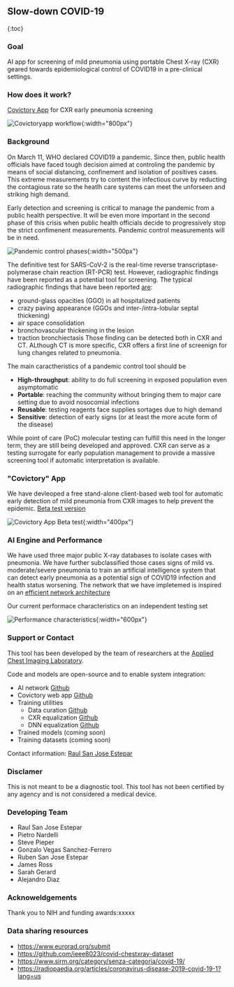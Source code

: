 ## Slow-down COVID-19
{:toc}
### Goal
AI app for screening of mild pneumonia using portable Chest X-ray (CXR) geared towards epidemiological control of COVID19 in a pre-clinical settings.

### How does it work?
[Covictory App](https://covictoryapp.org) for CXR early pneumonia screening

![Covictoryapp workflow](images/covictoryapp-workflow.png){:width="800px"}

### Background
On March 11, WHO declared COVID19 a pandemic. Since then, public health officials have faced tough decision aimed at controling the pandemic by means of social distancing, confinement and isolation of positives cases. This extreme measurements try to content the infectious curve by reducting the contagious rate so the heatlh care systems can meet the unforseen and striking high demand. 

Early detection and screening is critical to manage the pandemic from a public health perspective. It will be even more important in the second phase of this crisis when public health officials decide to progressively stop the strict confimenent measurements. Pandemic control measurements will be in need.

![Pandemic control phases](images/pandemic-control-evolution.png){:width="500px"}

The definitive test for SARS-CoV-2 is the real-time reverse transcriptase-polymerase chain reaction (RT-PCR) test. However, radiographic findings have been reported as a potential tool for screening. The typical radiographic findings that have been reported [are](https://radiopaedia.org/articles/coronavirus-disease-2019-covid-19-1?lang=us):
- ground-glass opacities (GGO) in all hospitalized patients
- crazy paving appearance (GGOs and inter-/intra-lobular septal thickening)
- air space consolidation
- bronchovascular thickening in the lesion
- traction bronchiectasis
Those finding can be detected both in CXR and CT. ALthough CT is more specific, CXR offers a first line of screenign for lung changes related to pneumonia.

The main caractheristics of a pandemic control tool should be 
- __High-throughput__: ability to do full screening in exposed population even asymptomatic
- __Portable__: reaching the community without bringing them to major care setting due to avoid nosocomial infections
- __Reusable__: testing reagents face supplies sortages due to high demand
- __Sensitive__: detection of early signs (or at least the more acute form of the disease) 

While point of care (PoC) molecular testing can fulfill this need in the longer term, they are still being developed and  approved. CXR can serve as a testing surrogate for early population management to provide a massive screening tool if automatic interpretation is available.


### "Covictory" App
We have devleoped  a free stand-alone client-based web tool for automatic early detection of mild pneumonia from CXR images to help prevent the epidemic.  [Beta test version](https://covictoryapp.org)

![Covictory App Beta test](images/covictory-mobile-gui.png){:width="400px"}


### AI Engine and Performance
We have used three major public X-ray databases to isolate cases with pneumonia. We have further subclassified those cases signs of mild vs. moderate/severe pneumonia to train an artificial intelligence system that can detect early pneumonia as a potential sign of COVID19 infection and health status worsening. The network that we have impletemed is inspired on an [efficient network architecture](https://www.nature.com/articles/s41598-019-42557-4?proof=trueMay%252F)

Our current performace characteristics on an independent testing set

![Performance characteristics](images/slowdonwcovic19-network-performance.png){:width="600px"}

### Support or Contact
This tool has been developed by the team of researchers at the [Applied Chest Imaging Laboratory](acil.med.harvard.edu). 

Code and models are open-source and to enable system integration:
* AI network [Github](https://github.com/acil-bwh/slowdown-covid19/tree/master/dcnn_classification)
* Covictory web app [Github](https://github.com/covictory/site)
* Training utilities
  * Data curation [Github](https://github.com/acil-bwh/slowdown-covid19/tree/master/dcnn_qc)
  * CXR equalization [Github](https://github.com/acil-bwh/slowdown-covid19/tree/master/equalization)
  * DNN equalization [Github](https://github.com/acil-bwh/slowdown-covid19/tree/master/dcnn_equalization)
* Trained models (coming soon)
* Training datasets (coming soon)

Contact information: [Raul San Jose Estepar](rsanjose@bwh.harvard.edu)

### Disclamer
This is not meant to be a diagnostic tool. This tool has not been certified by any agency and is not considered a medical device.

### Developing Team
* Raul San Jose Estepar
* Pietro Nardelli
* Steve Pieper
* Gonzalo Vegas Sanchez-Ferrero
* Ruben San Jose Estepar
* James Ross
* Sarah Gerard
* Alejandro Diaz

### Acknoweldgements
Thank you to NIH and funding awards:xxxxx

### Data sharing resources
- https://www.eurorad.org/submit
- https://github.com/ieee8023/covid-chestxray-dataset
- https://www.sirm.org/category/senza-categoria/covid-19/
- https://radiopaedia.org/articles/coronavirus-disease-2019-covid-19-1?lang=us
